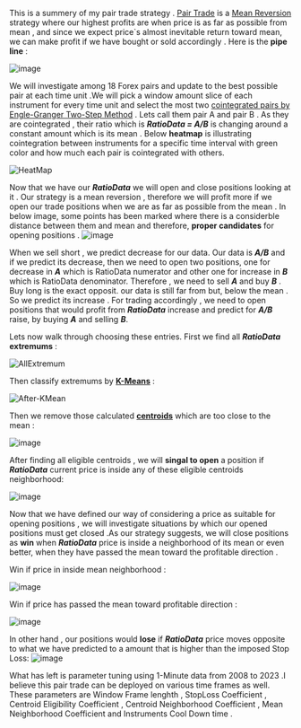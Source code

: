 
This is a summery of my pair trade strategy . [Pair Trade](https://en.wikipedia.org/wiki/Pairs_trade) is a [Mean Reversion](https://en.wikipedia.org/wiki/Mean_reversion_(finance)) strategy where our highest profits are when price is as far as possible from mean , and since we expect price`s almost inevitable return toward mean, we can make profit if we have bought or sold accordingly . Here is the **pipe line** :

![image](https://user-images.githubusercontent.com/76734519/228908213-6e5cfa05-c9c0-4787-8b01-b940057e12d0.png)


We will investigate among 18 Forex pairs and update to the best possible pair at each time unit .We will pick a window amount slice of each instrument for every time unit and select the most two [cointegrated pairs by Engle-Granger Two-Step Method](https://corporatefinanceinstitute.com/resources/data-science/cointegration/) . Lets call them pair A and pair B .  As they are cointegrated , their ratio which is ***RatioData = A/B*** is changing around a constant amount which is its mean . Below **heatmap** is illustrating cointegration between instruments for a specific time interval with green color and how much each pair is cointegrated with others.

![HeatMap](https://user-images.githubusercontent.com/76734519/228843179-c1a01357-619f-44c0-bb11-21d2985603b2.png)



Now that we have our ***RatioData*** we will open and close positions looking at it . Our strategy is a mean reversion , therefore we will profit more if we open our trade positions when we are as far as possible from the mean . In below image, some points has been marked where there is a considerble distance between them and mean and therefore, **proper candidates** for opening positions . 
![image](https://user-images.githubusercontent.com/76734519/228869310-ccf78d12-f8c3-4a17-afbb-b07013d16666.png)



When we sell short , we predict decrease for our data. Our data is ***A/B*** and if we predict its decrease, then we need to open two positions,  one for decrease in ***A*** which is RatioData numerator and other one for increase in ***B*** which is RatioData denominator. Therefore , we need to sell ***A*** and buy ***B*** . Buy long is the exact opposit. our data is still far from but, below the mean . So we predict its increase . For trading accordingly , we need to open positions that would profit from ***RatioData*** increase and predict for ***A/B*** raise, by buying ***A*** and selling ***B***.



Lets now walk through choosing these entries. First we find all ***RatioData*** **extremums** :

![AllExtremum](https://user-images.githubusercontent.com/76734519/228848696-7b62408c-10fe-4723-a3d2-575c736100f7.png)



Then classify extremums by **[K-Means](https://en.wikipedia.org/wiki/K-means_clustering)** :

![After-KMean](https://user-images.githubusercontent.com/76734519/228848755-168d3d82-d71d-486d-8565-dab1225aaecf.png)



Then we remove those calculated **[centroids](https://en.wikipedia.org/wiki/Centroid)** which are too close to the mean :

![image](https://user-images.githubusercontent.com/76734519/228866443-6f9e39b7-310a-48b0-bf0f-e779ada91b18.png)



After finding all eligible centroids , we will **singal to open** a position if ***RatioData*** current price is inside any of these eligible centroids neighborhood:

![image](https://user-images.githubusercontent.com/76734519/228855041-1104a37e-de9e-41d5-8e41-b06d41c6ed6b.png)

Now that we have defined our way of considering a price as suitable for opening positions , we will investigate situations by which our opened positions must get closed .As our strategy suggests, we will close positions as **win** when ***RatioData*** price is inside a neighborhood of its mean or even better, when they have passed the mean toward the profitable direction .
 
Win if price in inside mean neighborhood :

![image](https://user-images.githubusercontent.com/76734519/228862415-76451384-76c7-4353-b597-3cf2f678f724.png)


Win if price has passed the mean toward profitable direction :

![image](https://user-images.githubusercontent.com/76734519/228867945-2073fbea-b4d5-4f4d-9943-c7cddcbd2cac.png)



In other hand , our positions would **lose** if ***RatioData*** price moves opposite to what we have predicted to a amount that is higher than the imposed Stop Loss:
![image](https://user-images.githubusercontent.com/76734519/228864568-cfb5214f-b9e0-4c61-9275-013426ce55da.png)



What has left is parameter tuning using 1-Minute data from 2008 to 2023 .I believe this pair trade can be deployed on various time frames as well. These parameters are  Window Frame lenghth  , StopLoss Coefficient , Centroid Eligibility Coefficient , Centroid Neighborhood Coefficient , Mean Neighborhood Coefficient and Instruments Cool Down time .
